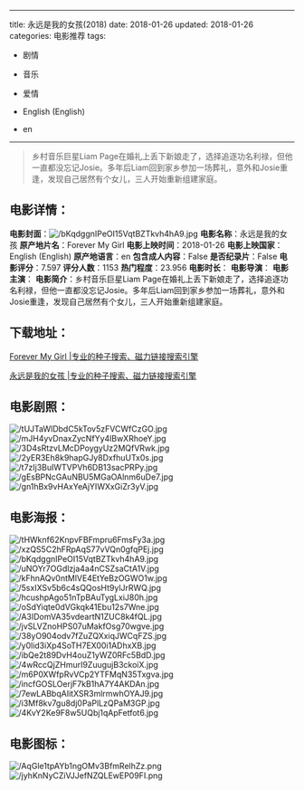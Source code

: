 
---
title: 永远是我的女孩(2018)
date: 2018-01-26
updated: 2018-01-26
categories: 电影推荐
tags:
- 剧情
- 音乐
- 爱情

- English (English)
- en
---


> 乡村音乐巨星Liam Page在婚礼上丢下新娘走了，选择追逐功名利禄，但他一直都没忘记Josie。多年后Liam回到家乡参加一场葬礼，意外和Josie重逢，发现自己居然有个女儿，三人开始重新组建家庭。

## **电影详情**：

**电影封面**：<img src="https://image.tmdb.org/t/p/w200/bKqdggnIPeOI15VqtBZTkvh4hA9.jpg" alt="/bKqdggnIPeOI15VqtBZTkvh4hA9.jpg" title="/bKqdggnIPeOI15VqtBZTkvh4hA9.jpg">
**电影名称**：永远是我的女孩
**原产地片名**：Forever My Girl
**电影上映时间**：2018-01-26
**电影上映国家**：English (English)
**原产地语言**：en
**包含成人内容**：False
**是否纪录片**：False
**电影评分**：7.597
**评分人数**：1153
**热门程度**：23.956
**电影时长**：
**电影导演**：
**电影主演**：
**电影简介**：乡村音乐巨星Liam Page在婚礼上丢下新娘走了，选择追逐功名利禄，但他一直都没忘记Josie。多年后Liam回到家乡参加一场葬礼，意外和Josie重逢，发现自己居然有个女儿，三人开始重新组建家庭。

## **下载地址**：
[Forever My Girl |专业的种子搜索、磁力链接搜索引擎](https://movie.amd794.com:2083/?search=Forever%20My%20Girl&ordering=&mode=match_phrase&page_size=10&page=1)

[永远是我的女孩 |专业的种子搜索、磁力链接搜索引擎](https://movie.amd794.com:2083/?search=%E6%B0%B8%E8%BF%9C%E6%98%AF%E6%88%91%E7%9A%84%E5%A5%B3%E5%AD%A9&ordering=&mode=match_phrase&page_size=10&page=1)
 

## **电影剧照**：
<img src="https://image.tmdb.org/t/p/original/tUJTaWlDbdC5kTov5zFVCWfCzGO.jpg" alt="/tUJTaWlDbdC5kTov5zFVCWfCzGO.jpg" title="/tUJTaWlDbdC5kTov5zFVCWfCzGO.jpg"><img src="https://image.tmdb.org/t/p/original/mJH4yvDnaxZycNfYy4lBwXRhoeY.jpg" alt="/mJH4yvDnaxZycNfYy4lBwXRhoeY.jpg" title="/mJH4yvDnaxZycNfYy4lBwXRhoeY.jpg"><img src="https://image.tmdb.org/t/p/original/3D4sRtzvLMcDPoygyUz2MQfVRwk.jpg" alt="/3D4sRtzvLMcDPoygyUz2MQfVRwk.jpg" title="/3D4sRtzvLMcDPoygyUz2MQfVRwk.jpg"><img src="https://image.tmdb.org/t/p/original/2yER3Eh8k9hapGJy8DxfhuUTx0s.jpg" alt="/2yER3Eh8k9hapGJy8DxfhuUTx0s.jpg" title="/2yER3Eh8k9hapGJy8DxfhuUTx0s.jpg"><img src="https://image.tmdb.org/t/p/original/t7zIj3BuIWTVPVh6DB13sacPRPy.jpg" alt="/t7zIj3BuIWTVPVh6DB13sacPRPy.jpg" title="/t7zIj3BuIWTVPVh6DB13sacPRPy.jpg"><img src="https://image.tmdb.org/t/p/original/gEsBPNcGAuNBU5MGaOAlnm6uDe7.jpg" alt="/gEsBPNcGAuNBU5MGaOAlnm6uDe7.jpg" title="/gEsBPNcGAuNBU5MGaOAlnm6uDe7.jpg"><img src="https://image.tmdb.org/t/p/original/gn1hBx9vHAxYeAjYIWXxGiZr3yV.jpg" alt="/gn1hBx9vHAxYeAjYIWXxGiZr3yV.jpg" title="/gn1hBx9vHAxYeAjYIWXxGiZr3yV.jpg">

## **电影海报**：
<img src="https://image.tmdb.org/t/p/original/tHWknf62KnpvFBFmpru6FmsFy3a.jpg" alt="/tHWknf62KnpvFBFmpru6FmsFy3a.jpg" title="/tHWknf62KnpvFBFmpru6FmsFy3a.jpg"><img src="https://image.tmdb.org/t/p/original/xzQS5C2hFRpAqS77vVQn0gfqPEj.jpg" alt="/xzQS5C2hFRpAqS77vVQn0gfqPEj.jpg" title="/xzQS5C2hFRpAqS77vVQn0gfqPEj.jpg"><img src="https://image.tmdb.org/t/p/original/bKqdggnIPeOI15VqtBZTkvh4hA9.jpg" alt="/bKqdggnIPeOI15VqtBZTkvh4hA9.jpg" title="/bKqdggnIPeOI15VqtBZTkvh4hA9.jpg"><img src="https://image.tmdb.org/t/p/original/uNOYr7OGdlzja4a4nCSZsaCtA1V.jpg" alt="/uNOYr7OGdlzja4a4nCSZsaCtA1V.jpg" title="/uNOYr7OGdlzja4a4nCSZsaCtA1V.jpg"><img src="https://image.tmdb.org/t/p/original/kFhnAQv0ntMlVE4EtYeBzOGWO1w.jpg" alt="/kFhnAQv0ntMlVE4EtYeBzOGWO1w.jpg" title="/kFhnAQv0ntMlVE4EtYeBzOGWO1w.jpg"><img src="https://image.tmdb.org/t/p/original/5sxIXSv5b6c4sQQosHt9ylJrRWQ.jpg" alt="/5sxIXSv5b6c4sQQosHt9ylJrRWQ.jpg" title="/5sxIXSv5b6c4sQQosHt9ylJrRWQ.jpg"><img src="https://image.tmdb.org/t/p/original/hcushpAgo51nTpBAuTygLxiJ80h.jpg" alt="/hcushpAgo51nTpBAuTygLxiJ80h.jpg" title="/hcushpAgo51nTpBAuTygLxiJ80h.jpg"><img src="https://image.tmdb.org/t/p/original/oSdYiqte0dVGkqk41Ebu12s7Wne.jpg" alt="/oSdYiqte0dVGkqk41Ebu12s7Wne.jpg" title="/oSdYiqte0dVGkqk41Ebu12s7Wne.jpg"><img src="https://image.tmdb.org/t/p/original/A3IDomVA35vdeartN1ZUC8k4fQL.jpg" alt="/A3IDomVA35vdeartN1ZUC8k4fQL.jpg" title="/A3IDomVA35vdeartN1ZUC8k4fQL.jpg"><img src="https://image.tmdb.org/t/p/original/jvSLVZnoHPS07uMakfOsg70wgve.jpg" alt="/jvSLVZnoHPS07uMakfOsg70wgve.jpg" title="/jvSLVZnoHPS07uMakfOsg70wgve.jpg"><img src="https://image.tmdb.org/t/p/original/38yO904odv7fZuZQXxiqJWCqFZS.jpg" alt="/38yO904odv7fZuZQXxiqJWCqFZS.jpg" title="/38yO904odv7fZuZQXxiqJWCqFZS.jpg"><img src="https://image.tmdb.org/t/p/original/y0lid3iXp4SoTH7EX00i1ADhxXB.jpg" alt="/y0lid3iXp4SoTH7EX00i1ADhxXB.jpg" title="/y0lid3iXp4SoTH7EX00i1ADhxXB.jpg"><img src="https://image.tmdb.org/t/p/original/ibQe2t89DvH4ouZ1yWZ0RFc5BdD.jpg" alt="/ibQe2t89DvH4ouZ1yWZ0RFc5BdD.jpg" title="/ibQe2t89DvH4ouZ1yWZ0RFc5BdD.jpg"><img src="https://image.tmdb.org/t/p/original/4wRccQjZHmurI9ZuugujB3ckoiX.jpg" alt="/4wRccQjZHmurI9ZuugujB3ckoiX.jpg" title="/4wRccQjZHmurI9ZuugujB3ckoiX.jpg"><img src="https://image.tmdb.org/t/p/original/m6P0XWfpRvVCp2YTFMqN35Txgva.jpg" alt="/m6P0XWfpRvVCp2YTFMqN35Txgva.jpg" title="/m6P0XWfpRvVCp2YTFMqN35Txgva.jpg"><img src="https://image.tmdb.org/t/p/original/incfGOSLOerjF7kB1hA7Y4AKDAn.jpg" alt="/incfGOSLOerjF7kB1hA7Y4AKDAn.jpg" title="/incfGOSLOerjF7kB1hA7Y4AKDAn.jpg"><img src="https://image.tmdb.org/t/p/original/7ewLABbqAIitXSR3mlrmwhOYAJ9.jpg" alt="/7ewLABbqAIitXSR3mlrmwhOYAJ9.jpg" title="/7ewLABbqAIitXSR3mlrmwhOYAJ9.jpg"><img src="https://image.tmdb.org/t/p/original/i3Mf8kv7gu8dj0PaPlLzQPaM3GP.jpg" alt="/i3Mf8kv7gu8dj0PaPlLzQPaM3GP.jpg" title="/i3Mf8kv7gu8dj0PaPlLzQPaM3GP.jpg"><img src="https://image.tmdb.org/t/p/original/4KvY2Ke9F8w5UQbj1qApFetfot6.jpg" alt="/4KvY2Ke9F8w5UQbj1qApFetfot6.jpg" title="/4KvY2Ke9F8w5UQbj1qApFetfot6.jpg">

## **电影图标**：
<img src="https://image.tmdb.org/t/p/original/AqGle1tpAYb1ngOMv3BfmRelhZz.png" alt="/AqGle1tpAYb1ngOMv3BfmRelhZz.png" title="/AqGle1tpAYb1ngOMv3BfmRelhZz.png"><img src="https://image.tmdb.org/t/p/original/jyhKnNyCZiVJJefNZQLEwEP09FI.png" alt="/jyhKnNyCZiVJJefNZQLEwEP09FI.png" title="/jyhKnNyCZiVJJefNZQLEwEP09FI.png">
